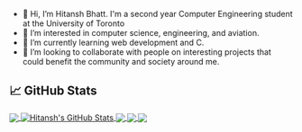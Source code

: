 - 👋 Hi, I’m Hitansh Bhatt. I'm a second year Computer Engineering student at the University of Toronto
- 👀 I’m interested in computer science, engineering, and aviation.
- 🌱 I’m currently learning web development and C.
- 💞️ I’m looking to collaborate with people on interesting projects that could benefit the community and society around me.

<!---
HitanshBhatt/HitanshBhatt is a ✨ special ✨ repository because its `README.md` (this file) appears on your GitHub profile.
You can click the Preview link to take a look at your changes.
--->

<!-- ## 🔧 Technologies & Tools
![](https://img.shields.io/badge/OS-Linux-informational?style=flat&logo=linux&logoColor=white&color=2bbc8a)
![](https://img.shields.io/badge/Editor-VSCode-informational?style=flat&logo=intellij-idea&logoColor=white&color=2bbc8a)
![](https://img.shields.io/badge/Editor-IntelliJ_IDEA-informational?style=flat&logo=intellij-idea&logoColor=white&color=2bbc8a)
![](https://img.shields.io/badge/Code-Python-informational?style=flat&logo=python&logoColor=white&color=2bbc8a)
![](https://img.shields.io/badge/Code-JavaScript-informational?style=flat&logo=javascript&logoColor=white&color=2bbc8a)
![](https://img.shields.io/badge/Code-Golang-informational?style=flat&logo=go&logoColor=white&color=2bbc8a)
-->
## &#x1f4c8; GitHub Stats

<a href="https://github.com/HitanshBhatt/HitanshBhatt">
  <img align="center" src="https://github-readme-stats.vercel.app/api/top-langs/?username=HitanshBhatt&hide=java,html,tex&title_color=ffffff&text_color=c9cacc&icon_color=2bbc8a&bg_color=1d1f21&langs_count=5" />
</a>
<a href="https://github.com/HitanshBhatt/HitanshBhatt">
  <img align="center" src="https://github-readme-stats.vercel.app/api?username=HitanshBhatt&show_icons=true&line_height=27&count_private=true&title_color=ffffff&text_color=c9cacc&icon_color=2bbc8a&bg_color=1d1f21" alt="Hitansh's GitHub Stats" />
</a>

<a href="https://github.com/HitanshBhatt/Synonyms">
  <img align="center" src="https://github-readme-stats.vercel.app/api/pin/?username=HitanshBhatt&repo=Synonyms&title_color=ffffff&text_color=c9cacc&icon_color=2bbc8a&bg_color=1d1f21" />
</a>

<a href="https://github.com/HitanshBhatt/Personal-Website">
  <img align="center" src="https://github-readme-stats.vercel.app/api/pin/?username=HitanshBhatt&repo=Personal-Website&title_color=ffffff&text_color=c9cacc&icon_color=2bbc8a&bg_color=1d1f21" />
</a>

<a href="https://github.com/HitanshBhatt/Pilot-Checklist">
  <img align="center" src="https://github-readme-stats.vercel.app/api/pin/?username=HitanshBhatt&repo=Pilot-Checklist&title_color=ffffff&text_color=c9cacc&icon_color=2bbc8a&bg_color=1d1f21" />
  
<!-- <a href="https://github.com/HitanshBhatt/Personal-Website">
  <img align="center" src="https://github-readme-stats.vercel.app/api/pin/?username=HitanshBhatt&repo=Personal-Website&title_color=ffffff&text_color=c9cacc&icon_color=2bbc8a&bg_color=1d1f21" />
-->
</a>
</a>  
